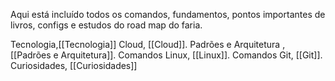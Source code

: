 Aqui está incluído todos os comandos, fundamentos, pontos importantes de livros, configs e estudos do road map do faria. 

Tecnologia,[[Tecnologia]]
Cloud, [[Cloud]].
Padrões e Arquitetura , [[Padrões e Arquitetura]].
Comandos Linux, [[Linux]].
Comandos Git, [[Git]].
Curiosidades, [[Curiosidades]]
